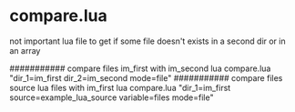 # compare.lua
not important lua file to get if some file doesn't exists in a second dir or in an array 

########### compare files im_first with im_second
lua compare.lua "dir_1=im_first dir_2=im_second mode=file"
########### compare files source lua files with im_first
lua compare.lua "dir_1=im_first source=example_lua_source variable=files mode=file"
